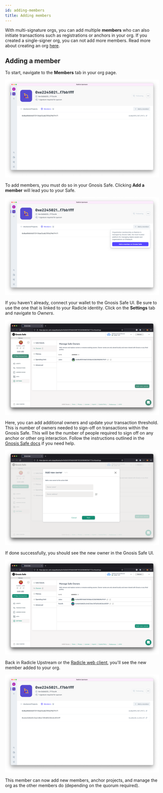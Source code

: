 ```yaml
---
id: adding-members
title: Adding members
---
```


With multi-signature orgs, you can add multiple **members** who can also initiate transactions such as registrations or anchors in your org. If you created a single-signer org, you can not add more members. Read more about creating an org [here][co].

## Adding a member

To start, navigate to the **Members** tab in your org page.

![single member org page][om]

To add members, you must do so in your Gnosis Safe. Clicking **Add a member** will lead you to your Safe. 

![single member button press][bp]

If you haven't already, connect your wallet to the Gnosis Safe UI. Be sure to use the one that is linked to your Radicle identity. Click on the **Settings** tab and navigate to *Owners*.

![gnosis safe ui owners][gso]

Here, you can add additional owners and update your transaction threshold. This is number of owners needed to sign-off on transactions within the Gnosis Safe. This will be the number of people required to sign off on any anchor or other org interaction. Follow the instructions outlined in the [Gnosis Safe docs][gsd] if you need help.

![gnosis safe add owners][gsa]

If done successfully, you should see the new owner in the Gnosis Safe UI.

![gnosis safe add owners][gsm]

Back in Radicle Upstream or the [Radicle web client][wc], you'll see the new member added to your org.

![gnosis safe add owners][ums]

This member can now add new members, anchor projects, and manage the org as the other members do (depending on the quorum required).


[om]: /img/org-member-1member@2x.png
[bp]: /img/org-member-button@2x.png
[gso]: /img/org-member-gnosis-member@2x.png
[gsd]: https://help.gnosis-safe.io/en/articles/3950657-add-owners
[gsa]: /img/org-member-gnosis-add@2x.png
[gsm]: /img/org-member-gnosis-added@2x.png
[ums]: /img/org-member-2members@2x.png
[wc]: https://app.radicle.network/
[co]: connecting-to-ethereum/creating-an-org.md